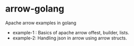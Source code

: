 # arrow-golang
Apache arrow examples in golang

- example-1 : Basics of apache arrow offest, builder, lists.
- example-2:  Handling json in arrow using arrow structs.
